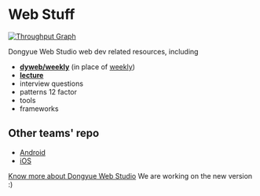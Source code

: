 # Web Stuff

[![Throughput Graph](https://graphs.waffle.io/dyweb/web-stuff/throughput.svg)](https://waffle.io/dyweb/web-stuff/metrics)

Dongyue Web Studio web dev related resources, including

- **[dyweb/weekly](https://github.com/dyweb/weekly)** (in place of [weekly](weekly))
- **[lecture](lecture)**
- interview questions
- patterns 12 factor
- tools 
- frameworks

## Other teams' repo

- [Android](https://github.com/dyweb/android-stuff)
- [iOS](https://github.com/dyweb/iOS-stuff)

[Know more about Dongyue Web Studio](http://dongyueweb.com/) We are working on the new version :)
